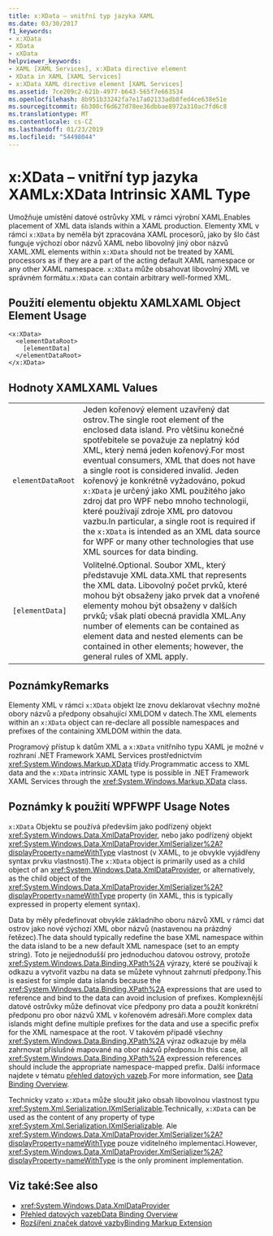 ```yaml
---
title: x:XData – vnitřní typ jazyka XAML
ms.date: 03/30/2017
f1_keywords:
- x:XData
- XData
- xXData
helpviewer_keywords:
- XAML [XAML Services], x:XData directive element
- XData in XAML [XAML Services]
- x:XData XAML directive element [XAML Services]
ms.assetid: 7ce209c2-621b-4977-b643-565f7e663534
ms.openlocfilehash: 8b951b33242fa7e17a02133adb8fed4ce638e51e
ms.sourcegitcommit: 6b308cf6d627d78ee36dbbae8972a310ac7fd6c8
ms.translationtype: MT
ms.contentlocale: cs-CZ
ms.lasthandoff: 01/23/2019
ms.locfileid: "54498044"
---
```

# <a name="xxdata-intrinsic-xaml-type"></a><span data-ttu-id="5b827-102">x:XData – vnitřní typ jazyka XAML</span><span class="sxs-lookup"><span data-stu-id="5b827-102">x:XData Intrinsic XAML Type</span></span>
<span data-ttu-id="5b827-103">Umožňuje umístění datové ostrůvky XML v rámci výrobní XAML.</span><span class="sxs-lookup"><span data-stu-id="5b827-103">Enables placement of XML data islands within a XAML production.</span></span> <span data-ttu-id="5b827-104">Elementy XML v rámci `x:XData` by neměla být zpracována XAML procesorů, jako by šlo část funguje výchozí obor názvů XAML nebo libovolný jiný obor názvů XAML.</span><span class="sxs-lookup"><span data-stu-id="5b827-104">XML elements within `x:XData` should not be treated by XAML processors as if they are a part of the acting default XAML namespace or any other XAML namespace.</span></span> <span data-ttu-id="5b827-105">`x:XData` může obsahovat libovolný XML ve správném formátu.</span><span class="sxs-lookup"><span data-stu-id="5b827-105">`x:XData` can contain arbitrary well-formed XML.</span></span>  
  
## <a name="xaml-object-element-usage"></a><span data-ttu-id="5b827-106">Použití elementu objektu XAML</span><span class="sxs-lookup"><span data-stu-id="5b827-106">XAML Object Element Usage</span></span>  
  
```  
<x:XData>  
  <elementDataRoot>  
    [elementData]  
  </elementDataRoot>  
</x:XData>  
```  
  
## <a name="xaml-values"></a><span data-ttu-id="5b827-107">Hodnoty XAML</span><span class="sxs-lookup"><span data-stu-id="5b827-107">XAML Values</span></span>  
  
|||  
|-|-|  
|`elementDataRoot`|<span data-ttu-id="5b827-108">Jeden kořenový element uzavřený dat ostrov.</span><span class="sxs-lookup"><span data-stu-id="5b827-108">The single root element of the enclosed data island.</span></span> <span data-ttu-id="5b827-109">Pro většinu konečné spotřebitele se považuje za neplatný kód XML, který nemá jeden kořenový.</span><span class="sxs-lookup"><span data-stu-id="5b827-109">For most eventual consumers, XML that does not have a single root is considered invalid.</span></span> <span data-ttu-id="5b827-110">Jeden kořenový je konkrétně vyžadováno, pokud `x:XData` je určený jako XML použitého jako zdroj dat pro WPF nebo mnoho technologií, které používají zdroje XML pro datovou vazbu.</span><span class="sxs-lookup"><span data-stu-id="5b827-110">In particular, a single root is required if the `x:XData` is intended as an XML data source for WPF or many other technologies that use XML sources for data binding.</span></span>|  
|`[elementData]`|<span data-ttu-id="5b827-111">Volitelné.</span><span class="sxs-lookup"><span data-stu-id="5b827-111">Optional.</span></span> <span data-ttu-id="5b827-112">Soubor XML, který představuje XML data.</span><span class="sxs-lookup"><span data-stu-id="5b827-112">XML that represents the XML data.</span></span> <span data-ttu-id="5b827-113">Libovolný počet prvků, které mohou být obsaženy jako prvek dat a vnořené elementy mohou být obsaženy v dalších prvků; však platí obecná pravidla XML.</span><span class="sxs-lookup"><span data-stu-id="5b827-113">Any number of elements can be contained as element data and nested elements can be contained in other elements; however, the general rules of XML apply.</span></span>|  
  
## <a name="remarks"></a><span data-ttu-id="5b827-114">Poznámky</span><span class="sxs-lookup"><span data-stu-id="5b827-114">Remarks</span></span>  
 <span data-ttu-id="5b827-115">Elementy XML v rámci `x:XData` objekt lze znovu deklarovat všechny možné obory názvů a předpony obsahující XMLDOM v datech.</span><span class="sxs-lookup"><span data-stu-id="5b827-115">The XML elements within an `x:XData` object can re-declare all possible namespaces and prefixes of the containing XMLDOM within the data.</span></span>  
  
 <span data-ttu-id="5b827-116">Programový přístup k datům XML a `x:XData` vnitřního typu XAML je možné v rozhraní .NET Framework XAML Services prostřednictvím <xref:System.Windows.Markup.XData> třídy.</span><span class="sxs-lookup"><span data-stu-id="5b827-116">Programmatic access to XML data and the `x:XData` intrinsic XAML type is possible in .NET Framework XAML Services through the <xref:System.Windows.Markup.XData> class.</span></span>  
  
## <a name="wpf-usage-notes"></a><span data-ttu-id="5b827-117">Poznámky k použití WPF</span><span class="sxs-lookup"><span data-stu-id="5b827-117">WPF Usage Notes</span></span>  
 <span data-ttu-id="5b827-118">`x:XData` Objektu se používá především jako podřízený objekt <xref:System.Windows.Data.XmlDataProvider>, nebo jako podřízený objekt <xref:System.Windows.Data.XmlDataProvider.XmlSerializer%2A?displayProperty=nameWithType> vlastnost (v XAML, to je obvykle vyjádřeny syntax prvku vlastnosti).</span><span class="sxs-lookup"><span data-stu-id="5b827-118">The `x:XData` object is primarily used as a child object of an <xref:System.Windows.Data.XmlDataProvider>, or alternatively, as the child object of the <xref:System.Windows.Data.XmlDataProvider.XmlSerializer%2A?displayProperty=nameWithType> property (in XAML, this is typically expressed in property element syntax).</span></span>  
  
 <span data-ttu-id="5b827-119">Data by měly předefinovat obvykle základního oboru názvů XML v rámci dat ostrov jako nové výchozí XML obor názvů (nastavenou na prázdný řetězec).</span><span class="sxs-lookup"><span data-stu-id="5b827-119">The data should typically redefine the base XML namespace within the data island to be a new default XML namespace (set to an empty string).</span></span> <span data-ttu-id="5b827-120">Toto je nejjednodušší pro jednoduchou datovou ostrovy, protože <xref:System.Windows.Data.Binding.XPath%2A> výrazy, které se používají k odkazu a vytvořit vazbu na data se můžete vyhnout zahrnutí předpony.</span><span class="sxs-lookup"><span data-stu-id="5b827-120">This is easiest for simple data islands because the <xref:System.Windows.Data.Binding.XPath%2A> expressions that are used to reference and bind to the data can avoid inclusion of prefixes.</span></span> <span data-ttu-id="5b827-121">Komplexnější datové ostrůvky může definovat více předpony pro data a použít konkrétní předponu pro obor názvů XML v kořenovém adresáři.</span><span class="sxs-lookup"><span data-stu-id="5b827-121">More complex data islands might define multiple prefixes for the data and use a specific prefix for the XML namespace at the root.</span></span> <span data-ttu-id="5b827-122">V takovém případě všechny <xref:System.Windows.Data.Binding.XPath%2A> výraz odkazuje by měla zahrnovat příslušné mapované na obor názvů předponu.</span><span class="sxs-lookup"><span data-stu-id="5b827-122">In this case, all <xref:System.Windows.Data.Binding.XPath%2A> expression references should include the appropriate namespace-mapped prefix.</span></span> <span data-ttu-id="5b827-123">Další informace najdete v tématu [přehled datových vazeb](../../../docs/framework/wpf/data/data-binding-overview.md).</span><span class="sxs-lookup"><span data-stu-id="5b827-123">For more information, see [Data Binding Overview](../../../docs/framework/wpf/data/data-binding-overview.md).</span></span>  
  
 <span data-ttu-id="5b827-124">Technicky vzato `x:XData` může sloužit jako obsah libovolnou vlastnost typu <xref:System.Xml.Serialization.IXmlSerializable>.</span><span class="sxs-lookup"><span data-stu-id="5b827-124">Technically, `x:XData` can be used as the content of any property of type <xref:System.Xml.Serialization.IXmlSerializable>.</span></span> <span data-ttu-id="5b827-125">Ale <xref:System.Windows.Data.XmlDataProvider.XmlSerializer%2A?displayProperty=nameWithType> pouze viditelného implementaci.</span><span class="sxs-lookup"><span data-stu-id="5b827-125">However, <xref:System.Windows.Data.XmlDataProvider.XmlSerializer%2A?displayProperty=nameWithType> is the only prominent implementation.</span></span>  
  
## <a name="see-also"></a><span data-ttu-id="5b827-126">Viz také:</span><span class="sxs-lookup"><span data-stu-id="5b827-126">See also</span></span>
- <xref:System.Windows.Data.XmlDataProvider>
- [<span data-ttu-id="5b827-127">Přehled datových vazeb</span><span class="sxs-lookup"><span data-stu-id="5b827-127">Data Binding Overview</span></span>](../../../docs/framework/wpf/data/data-binding-overview.md)
- [<span data-ttu-id="5b827-128">Rozšíření značek datové vazby</span><span class="sxs-lookup"><span data-stu-id="5b827-128">Binding Markup Extension</span></span>](../../../docs/framework/wpf/advanced/binding-markup-extension.md)
